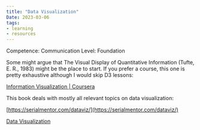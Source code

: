 ```yaml
---
title: "Data Visualization"
Date: 2023-03-06
tags: 
- learning
- resources
---
```


Competence: Communication
Level: Foundation

Some might argue that The Visual Display of Quantitative Information (Tufte, E. R., 1983) might be the place to start. If you prefer a course, this one is pretty exhaustive although I would skip D3 lessons:

[Information Visualization | Coursera](https://www.coursera.org/specializations/information-visualization#courses)

This book deals with mostly all relevant topics on data visualization:

[https://serialmentor.com/dataviz/](https://serialmentor.com/dataviz/)

[Data Visualization](https://socviz.co/index.html#preface)